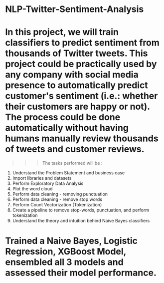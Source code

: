 # NLP-Twitter-Sentiment-Analysis

# In this project, we will train classifiers to predict sentiment from thousands of Twitter tweets. This project could be practically used by any company with social media presence to automatically predict customer's sentiment (i.e.: whether their customers are happy or not). The process could be done automatically without having humans manually review thousands of tweets and customer reviews. 


>>> The tasks performed will be :

1. Understand the Problem Statement and business case
2. Import libraries and datasets
3. Perform Exploratory Data Analysis
4. Plot the word cloud
5. Perform data cleaning - removing punctuation
6. Perform data cleaning - remove stop words
7. Perform Count Vectorization (Tokenization)
8. Create a pipeline to remove stop-words, punctuation, and perform tokenization
9. Understand the theory and intuition behind Naive Bayes classifiers

# Trained a Naive Bayes, Logistic Regression, XGBoost Model, ensembled all 3 models and assessed their model performance.
